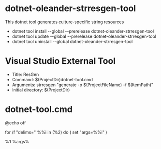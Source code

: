 # dotnet-oleander-strresgen-tool
This dotnet tool generates culture-specific string resources


- dotnet tool install --global --prerelease dotnet-oleander-strresgen-tool
- dotnet tool update --global --prerelease dotnet-oleander-strresgen-tool
- dotnet tool uninstall --global dotnet-oleander-strresgen-tool


# Visual Studio External Tool
- Title: ResGen
- Command: $(ProjectDir)dotnet-tool.cmd
- Arguments: strresgen "generate -p $(ProjectFileName) -f $(ItemPath)"
- Initial directory: $(ProjectDir)

# dotnet-tool.cmd

@echo off

for /f "delims=" %%i in (%2) do (
   set "args=%%i" 
)

%1 %args%
